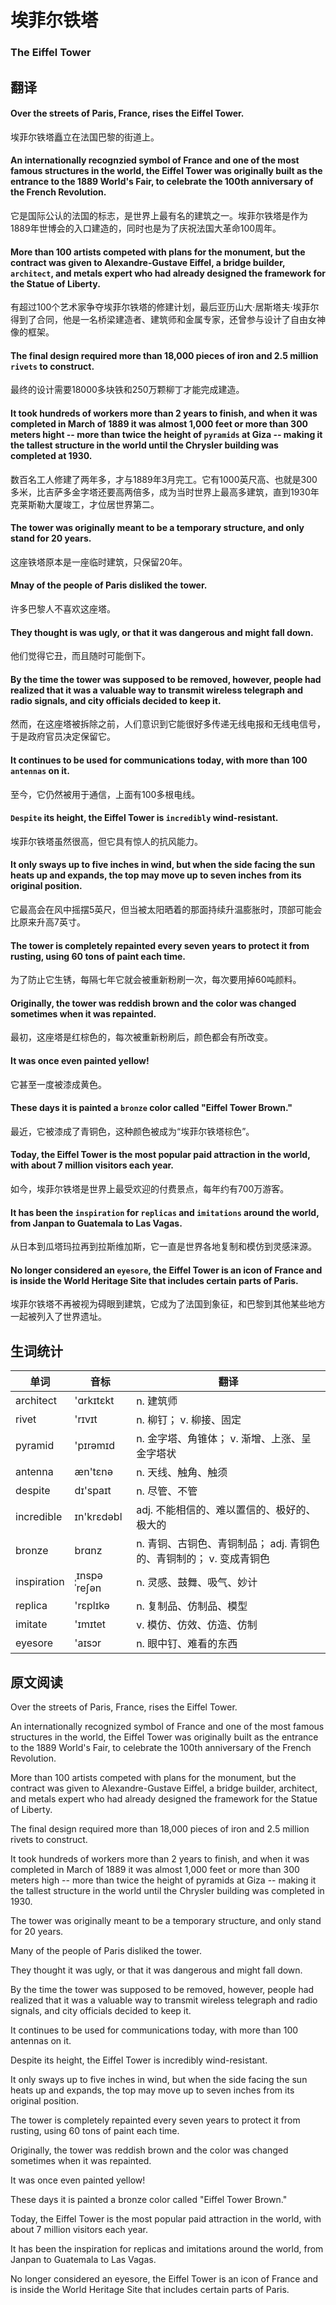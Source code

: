 # 埃菲尔铁塔
### The Eiffel Tower

## 翻译
#### Over the streets of Paris, France, rises the Eiffel Tower.
埃菲尔铁塔矗立在法国巴黎的街道上。
#### An internationally recognzied symbol of France and one of the most famous structures in the world, the Eiffel Tower was originally built as the entrance to the 1889 World's Fair, to celebrate the 100th anniversary of the French Revolution.
它是国际公认的法国的标志，是世界上最有名的建筑之一。埃菲尔铁塔是作为1889年世博会的入口建造的，同时也是为了庆祝法国大革命100周年。
#### More than 100 artists competed with plans for the monument, but the contract was given to Alexandre-Gustave Eiffel, a bridge builder, `architect`, and metals expert who had already designed the framework for the Statue of Liberty.
有超过100个艺术家争夺埃菲尔铁塔的修建计划，最后亚历山大·居斯塔夫·埃菲尔得到了合同，他是一名桥梁建造者、建筑师和金属专家，还曾参与设计了自由女神像的框架。
#### The final design required more than 18,000 pieces of iron and 2.5 million `rivets` to construct.
最终的设计需要18000多块铁和250万颗柳丁才能完成建造。
#### It took hundreds of workers more than 2 years to finish, and when it was completed in March of 1889 it was almost 1,000 feet or more than 300 meters hight -- more than twice the height of `pyramids` at Giza -- making it the tallest structure in the world until the Chrysler building was completed at 1930.
数百名工人修建了两年多，才与1889年3月完工。它有1000英尺高、也就是300多米，比吉萨多金字塔还要高两倍多，成为当时世界上最高多建筑，直到1930年克莱斯勒大厦竣工，才位居世界第二。
#### The tower was originally meant to be a temporary structure, and only stand for 20 years.
这座铁塔原本是一座临时建筑，只保留20年。
#### Mnay of the people of Paris disliked the tower.
许多巴黎人不喜欢这座塔。
#### They thought is was ugly, or that it was dangerous and might fall down.
他们觉得它丑，而且随时可能倒下。
#### By the time the tower was supposed to be removed, however, people had realized that it was a valuable way to transmit wireless telegraph and radio signals, and city officials decided to keep it.
然而，在这座塔被拆除之前，人们意识到它能很好多传递无线电报和无线电信号，于是政府官员决定保留它。
#### It continues to be used for communications today, with more than 100 `antennas` on it.
至今，它仍然被用于通信，上面有100多根电线。
#### `Despite` its height, the Eiffel Tower is `incredibly` wind-resistant.
埃菲尔铁塔虽然很高，但它具有惊人的抗风能力。
#### It only sways up to five inches in wind, but when the side facing the sun heats up and expands, the top may move up to seven inches from its original position.
它最高会在风中摇摆5英尺，但当被太阳晒着的那面持续升温膨胀时，顶部可能会比原来升高7英寸。
#### The tower is completely repainted every seven years to protect it from rusting, using 60 tons of paint each time.
为了防止它生锈，每隔七年它就会被重新粉刷一次，每次要用掉60吨颜料。
#### Originally, the tower was reddish brown and the color was changed sometimes when it was repainted.
最初，这座塔是红棕色的，每次被重新粉刷后，颜色都会有所改变。
#### It was once even painted yellow!
它甚至一度被漆成黄色。
#### These days it is painted a `bronze` color called "Eiffel Tower Brown."
最近，它被漆成了青铜色，这种颜色被成为“埃菲尔铁塔棕色”。
#### Today, the Eiffel Tower is the most popular paid attraction in the world, with about 7 million visitors each year.
如今，埃菲尔铁塔是世界上最受欢迎的付费景点，每年约有700万游客。
#### It has been the `inspiration` for `replicas` and `imitations` around the world, from Janpan to Guatemala to Las Vagas.
从日本到瓜塔玛拉再到拉斯维加斯，它一直是世界各地复制和模仿到灵感涞源。
#### No longer considered an `eyesore`, the Eiffel Tower is an icon of France and is inside the World Heritage Site that includes certain parts of Paris.
埃菲尔铁塔不再被视为碍眼到建筑，它成为了法国到象征，和巴黎到其他某些地方一起被列入了世界遗址。

## 生词统计
| 单词 | 音标 | 翻译 |
|-|-|-|
| architect | 'ɑrkɪtɛkt | n. 建筑师 |
| rivet | 'rɪvɪt | n. 柳钉； v. 柳接、固定 |
| pyramid | 'pɪrəmɪd | n. 金字塔、角锥体； v. 渐增、上涨、呈金字塔状 |
| antenna | æn'tɛnə | n. 天线、触角、触须 |
| despite | dɪ'spaɪt | n. 尽管、不管 |
| incredible | ɪn'krɛdəbl | adj. 不能相信的、难以置信的、极好的、极大的 |
| bronze | brɑnz | n. 青铜、古铜色、青铜制品； adj. 青铜色的、青铜制的； v. 变成青铜色 |
| inspiration | ˌɪnspəˈreʃən | n. 灵感、鼓舞、吸气、妙计 |
| replica | 'rɛplɪkə | n. 复制品、仿制品、模型 |
| imitate | 'ɪmɪtet | v. 模仿、仿效、仿造、仿制 |
| eyesore | 'aɪsɔr | n. 眼中钉、难看的东西 |

## 原文阅读
Over the streets of Paris, France, rises the Eiffel Tower.

An internationally recognized symbol of France and one of the most famous structures in the world, the Eiffel Tower was originally built as the entrance to the 1889 World's Fair, to celebrate the 100th anniversary of the French Revolution.

More than 100 artists competed with plans for the monument, but the contract was given to Alexandre-Gustave Eiffel, a bridge builder, architect, and metals expert who had already designed the framework for the Statue of Liberty.

The final design required more than 18,000 pieces of iron and 2.5 million rivets to construct.

It took hundreds of workers more than 2 years to finish, and when it was completed in March of 1889 it was almost 1,000 feet or more than 300 meters high -- more than twice the height of pyramids at Giza -- making it the tallest structure in the world until the Chrysler building was completed in 1930.

The tower was originally meant to be a temporary structure, and only stand for 20 years.

Many of the people of Paris disliked the tower.

They thought it was ugly, or that it was dangerous and might fall down.

By the time the tower was supposed to be removed, however, people had realized that it was a valuable way to transmit wireless telegraph and radio signals, and city officials decided to keep it.

It continues to be used for communications today, with more than 100 antennas on it.

Despite its height, the Eiffel Tower is incredibly wind-resistant.

It only sways up to five inches in wind, but when the side facing the sun heats up and expands, the top may move up to seven inches from its original position.

The tower is completely repainted every seven years to protect it from rusting, using 60 tons of paint each time.

Originally, the tower was reddish brown and the color was changed sometimes when it was repainted.

It was once even painted yellow!

These days it is painted a bronze color called "Eiffel Tower Brown."

Today, the Eiffel Tower is the most popular paid attraction in the world, with about 7 million visitors each year.

It has been the inspiration for replicas and imitations around the world, from Janpan to Guatemala to Las Vagas.

No longer considered an eyesore, the Eiffel Tower is an icon of France and is inside the World Heritage Site that includes certain parts of Paris.

<!-- <src-rtyAudio :src="'https://rtyxmd.gitee.io/rtyresources2019/2019-June/The Eiffel Tower.mp3'"></src-rtyAudio> -->